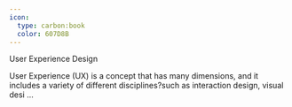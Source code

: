 ```yaml
---
icon:
  type: carbon:book
  color: 607D8B
---
```

User Experience Design

User Experience (UX) is a concept that has many dimensions, and it includes a variety of different disciplines?such as interaction design, visual desi ... 
